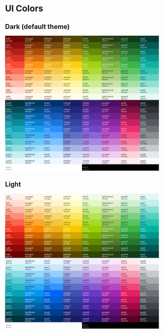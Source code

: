 # UI Colors

## Dark (default theme)
![Dark theme colors](images/UIDarkPalette.svg)

## Light
![Light theme colors](images/UILightPalette.svg)
